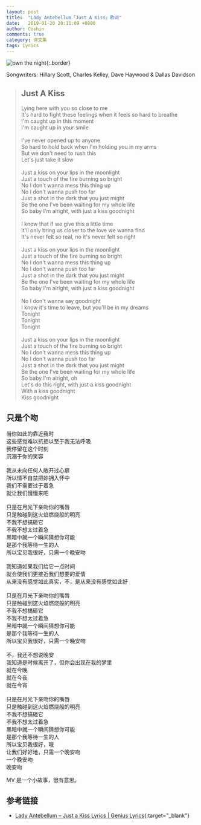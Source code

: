 ```yaml
---
layout: post
title:  "Lady Antebellum「Just A Kiss」歌词"
date:   2019-01-20 20:11:09 +0800
author: Coshin
comments: true
category: 译文集
tags: Lyrics
---
```

![own the night](https://is2-ssl.mzstatic.com/image/thumb/Music123/v4/9b/01/10/9b01105e-4822-c47a-8c2f-f9ef49105f10/source/600x600bb.jpg){:.border}

Songwriters: Hillary Scott, Charles Kelley, Dave Haywood & Dallas Davidson

<blockquote class="original">
  <h2>Just A Kiss</h2>
  <p>
    Lying here with you so close to me<br>
    It's hard to fight these feelings when it feels so hard to breathe<br>
    I'm caught up in this moment<br>
    I'm caught up in your smile<br>
    <br>
    I've never opened up to anyone<br>
    So hard to hold back when I'm holding you in my arms<br>
    But we don't need to rush this<br>
    Let's just take it slow<br>
    <br>
    Just a kiss on your lips in the moonlight<br>
    Just a touch of the fire burning so bright<br>
    No I don't wanna mess this thing up<br>
    No I don't wanna push too far<br>
    Just a shot in the dark that you just might<br>
    Be the one I've been waiting for my whole life<br>
    So baby I'm alright, with just a kiss goodnight<br>
    <br>
    I know that if we give this a little time<br>
    It'll only bring us closer to the love we wanna find<br>
    It's never felt so real, no it's never felt so right<br>
    <br>
    Just a kiss on your lips in the moonlight<br>
    Just a touch of the fire burning so bright<br>
    No I don't wanna mess this thing up<br>
    No I don't wanna push too far<br>
    Just a shot in the dark that you just might<br>
    Be the one I've been waiting for my whole life<br>
    So baby I'm alright, with just a kiss goodnight<br>
    <br>
    No I don't wanna say goodnight<br>
    I know it's time to leave, but you'll be in my dreams<br>
    Tonight<br>
    Tonight<br>
    Tonight<br>
    <br>
    Just a kiss on your lips in the moonlight<br>
    Just a touch of the fire burning so bright<br>
    No I don't wanna mess this thing up<br>
    No I don't wanna push too far<br>
    Just a shot in the dark that you just might<br>
    Be the one I've been waiting for my whole life<br>
    So baby I'm alright, oh<br>
    Let's do this right, with just a kiss goodnight<br>
    With a kiss goodnight<br>
    Kiss goodnight
  </p>
</blockquote>

<div class="translation">
  <h2>只是个吻</h2>
  <p>
    当你如此的靠近我时<br>
    这些感觉难以抗拒以至于我无法呼吸<br>
    我停留在这个时刻<br>
    沉溺于你的笑容<br>
    <br>
    我从未向任何人敞开过心扉<br>
    所以情不自禁把妳拥入怀中<br>
    我们不需要过于着急<br>
    就让我们慢慢来吧<br>
    <br>
    只是在月光下亲吻你的嘴唇<br>
    只是触碰到这火焰燃烧般的明亮<br>
    不我不想搞砸它<br>
    不我不想太过着急<br>
    黑暗中就一个瞬间猜想你可能<br>
    是那个我等待一生的人<br>
    所以宝贝我很好，只需一个晚安吻<br>
    <br>
    我知道如果我们给它一点时间<br>
    就会使我们更接近我们想要的爱情<br>
    从来没有感觉如此真实，不，是从来没有感觉如此好<br>
    <br>
    只是在月光下亲吻你的嘴唇<br>
    只是触碰到这火焰燃烧般的明亮<br>
    不我不想搞砸它<br>
    不我不想太过着急<br>
    黑暗中就一个瞬间猜想你可能<br>
    是那个我等待一生的人<br>
    所以宝贝我很好，只需一个晚安吻<br>
    <br>
    不，我还不想说晚安<br>
    我知道是时候离开了，但你会出现在我的梦里<br>
    就在今晚<br>
    就在今夜<br>
    就在今宵<br>
    <br>
    只是在月光下亲吻你的嘴唇<br>
    只是触碰到这火焰燃烧般的明亮<br>
    不我不想搞砸它<br>
    不我不想太过着急<br>
    黑暗中就一个瞬间猜想你可能<br>
    是那个我等待一生的人<br>
    所以宝贝我很好，哦<br>
    让我们好好地，只需一个晚安吻<br>
    一个晚安吻<br>
    晚安吻
  </p>
</div>

MV 是一个小故事，很有意思。

## 参考链接

* [Lady Antebellum – Just a Kiss Lyrics \| Genius Lyrics](https://genius.com/Lady-antebellum-just-a-kiss-lyrics){:target="_blank"}
